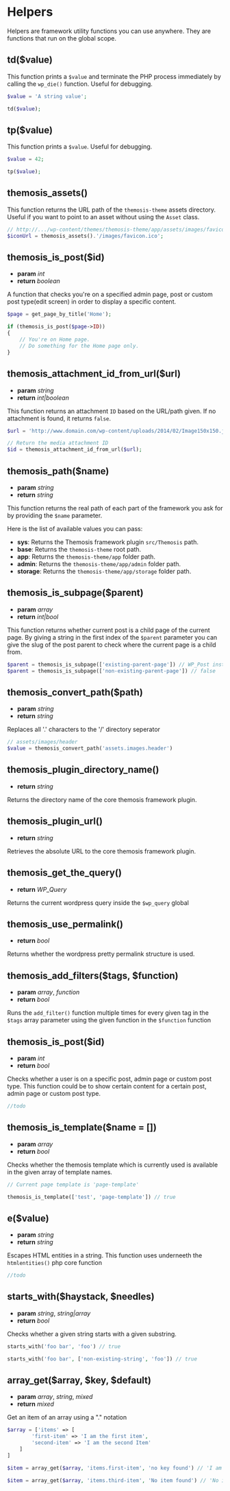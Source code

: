 Helpers
=======

Helpers are framework utility functions you can use anywhere. They are functions that run on the global scope.

## td($value)

This function prints a `$value` and terminate the PHP process immediately by calling the `wp_die()` function. Useful for debugging.

```php
$value = 'A string value';

td($value);
```

## tp($value)

This function prints a `$value`. Useful for debugging.

```php
$value = 42;

tp($value);
```

## themosis_assets()

This function returns the URL path of the `themosis-theme` assets directory. Useful if you want to point to an asset without using the `Asset` class.

```php
// http://.../wp-content/themes/themosis-theme/app/assets/images/favicon.ico
$iconUrl = themosis_assets().'/images/favicon.ico';
```

## themosis_is_post($id)

* **param** _int_
* **return** _boolean_

A function that checks you're on a specified admin page, post or custom post type(edit screen) in order to display a specific content.

```php
$page = get_page_by_title('Home');

if (themosis_is_post($page->ID))
{
	// You're on Home page.
	// Do something for the Home page only.
}
```

## themosis_attachment_id_from_url($url)

* **param** _string_
* **return** _int|boolean_

This function returns an attachment `ID` based on the URL/path given. If no attachment is found, it returns `false`.

```php
$url = 'http://www.domain.com/wp-content/uploads/2014/02/Image150x150.jpg';

// Return the media attachment ID
$id = themosis_attachment_id_from_url($url);
```

## themosis_path($name)

* **param** _string_
* **return** _string_

This function returns the real path of each part of the framework you ask for by providing the `$name` parameter.

Here is the list of available values you can pass:

* **sys**: Returns the Themosis framework plugin `src/Themosis` path.
* **base**: Returns the `themosis-theme` root path.
* **app**: Returns the `themosis-theme/app` folder path.
* **admin**: Returns the `themosis-theme/app/admin` folder path.
* **storage**: Returns the `themosis-theme/app/storage` folder path.

## themosis_is_subpage($parent)

* **param** _array_
* **return** _int|bool_

This function returns whether current post is a child page of the current page. By giving a string in the first index of the `$parent` parameter you can give the slug of the post parent to check where the current page is a child from.

```php
$parent = themosis_is_subpage(['existing-parent-page']) // WP_Post instance of the parent page of the current page
$parent = themosis_is_subpage(['non-existing-parent-page']) // false
```

## themosis_convert_path($path)

* **param** _string_
* **return** _string_

Replaces all '.' characters to the '/' directory seperator 

```php
// assets/images/header
$value = themosis_convert_path('assets.images.header')
```

## themosis_plugin_directory_name()

* **return** _string_

Returns the directory name of the core themosis framework plugin.

## themosis_plugin_url()

* **return** _string_

Retrieves the absolute URL to the core themosis framework plugin.

## themosis_get_the_query()

* **return** _WP_Query_

Returns the current wordpress query inside the `$wp_query` global

## themosis_use_permalink()

* **return** _bool_

Returns whether the wordpress pretty permalink structure is used. 

## themosis_add_filters($tags, $function)

* **param** _array_, _function_
* **return** _bool_

Runs the `add_filter()` function multiple times for every given tag in the `$tags` array parameter using the given function in the `$function` function

## themosis_is_post($id)

* **param** _int_
* **return** _bool_

Checks whether a user is on a specific post, admin page or custom post type. This function could be to show certain content for a certain post, admin page or custom post type.

```php
//todo
```

## themosis_is_template($name = [])

* **param** _array_
* **return** _bool_

Checks whether the themosis template which is currently used is available in the given array of template names.

```php
// Current page template is 'page-template'

themosis_is_template(['test', 'page-template']) // true
```

## e($value)

* **param** _string_
* **return** _string_

Escapes HTML entities in a string. This function uses underneeth the `htmlentities()` php core function

```php
//todo
```

## starts_with($haystack, $needles)

* **param** _string_, _string|array_
* **return** _bool_

Checks whether a given string starts with a given substring.

```php
starts_with('foo bar', 'foo') // true

starts_with('foo bar', ['non-existing-string', 'foo']) // true
```

## array_get($array, $key, $default)

* **param** _array_, _string_, _mixed_
* **return** _mixed_

Get an item of an array using a "." notation

```php
$array = ['items' => [
		'first-item' => 'I am the first item', 
		'second-item' => 'I am the second Item'
	]
]

$item = array_get($array, 'items.first-item', 'no key found') // 'I am the first item'

$item = array_get($array, 'items.third-item', 'No item found') // 'No item found'
```


